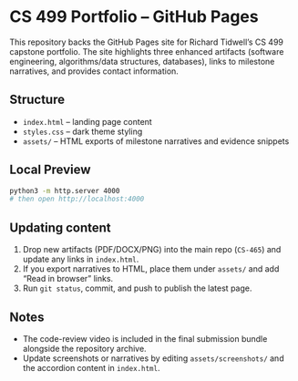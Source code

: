 # CS 499 Portfolio – GitHub Pages

This repository backs the GitHub Pages site for Richard Tidwell’s CS 499 capstone portfolio. The site highlights three enhanced artifacts (software engineering, algorithms/data structures, databases), links to milestone narratives, and provides contact information.

## Structure

- `index.html` – landing page content
- `styles.css` – dark theme styling
- `assets/` – HTML exports of milestone narratives and evidence snippets

## Local Preview

```bash
python3 -m http.server 4000
# then open http://localhost:4000
```

## Updating content

1. Drop new artifacts (PDF/DOCX/PNG) into the main repo (`CS-465`) and update any links in `index.html`.
2. If you export narratives to HTML, place them under `assets/` and add “Read in browser” links.
3. Run `git status`, commit, and push to publish the latest page.

## Notes

- The code-review video is included in the final submission bundle alongside the repository archive.
- Update screenshots or narratives by editing `assets/screenshots/` and the accordion content in `index.html`.
